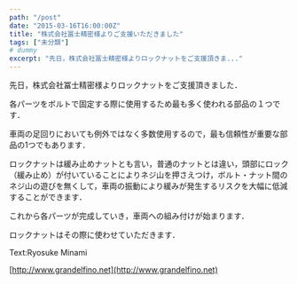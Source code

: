 ```yaml
---
path: "/post"
date: "2015-03-16T16:00:00Z"
title: "株式会社冨士精密様よりご支援いただきました"
tags: ["未分類"]
# dummy
excerpt: "先日，株式会社冨士精密様よりロックナットをご支援頂きま..."
---
```




[](16-1.jpg)

先日，株式会社冨士精密様よりロックナットをご支援頂きました．

各パーツをボルトで固定する際に使用するため最も多く使われる部品の１つです．

車両の足回りにおいても例外ではなく多数使用するので，最も信頼性が重要な部品の1つでもあります．

ロックナットは緩み止めナットとも言い，普通のナットとは違い，頭部にロック（緩み止め）が付いていることによりネジ山を押さえつけ，ボルト・ナット間のネジ山の遊びを無くして，車両の振動により緩みが発生するリスクを大幅に低減することができます．

これから各パーツが完成していき，車両への組み付けが始まります．

ロックナットはその際に使わせていただきます．

Text:Ryosuke Minami

[http://www.grandelfino.net](http://www.grandelfino.net)

